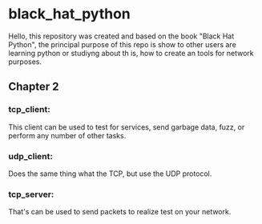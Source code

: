 # black_hat_python
Hello, this repository was created and based on the book "Black Hat Python", the principal purpose of this repo is show to other users are learning python or studiyng about th
is, how to create an tools for network purposes.


## Chapter 2
### tcp_client:
This client can be used to test for services, send garbage data, fuzz, or perform any number of other tasks.

### udp_client:
Does the same thing what the TCP, but use the UDP protocol.

### tcp_server:
That's can be used to send packets to realize test on your network.
